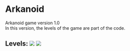 # Arkanoid 
Arkanoid game version 1.0\
In this version, the levels of the game are part of the code.

**Levels:**
![](images/1.gif)
![](images/2.gif)
-----------------------------
